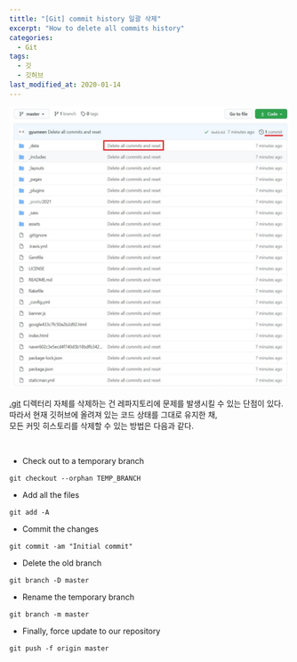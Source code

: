 ```yaml
---
tittle: "[Git] commit history 일괄 삭제"
excerpt: "How to delete all commits history"
categories:
  - Git
tags:
  - 깃
  - 깃허브
last_modified_at: 2020-01-14
---
```


![](https://github.com/gyumeen/blog-images/blob/main/2021/01/Delete%20commits%20history/1.jpg?raw=true)

<U>\.git</U> 디렉터리 자체를 삭제하는 건 레파지토리에 문제를 발생시킬 수 있는 단점이 있다.  
따라서 현재 깃허브에 올려져 있는 코드 상태를 그대로 유지한 채,  
모든 커밋 히스토리를 삭제할 수 있는 방법은 다음과 같다.

<br/>

- Check out to a temporary branch  

``` git
git checkout --orphan TEMP_BRANCH
```

- Add all the files

``` git
git add -A
```

- Commit the changes  

``` git
git commit -am "Initial commit"
```

- Delete the old branch

``` git
git branch -D master
```

- Rename the temporary branch  

``` git
git branch -m master
```

- Finally, force update to our repository  

``` git
git push -f origin master
```

  
